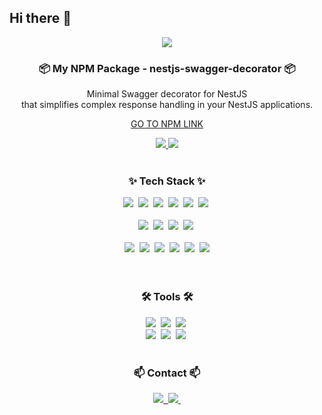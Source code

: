 ## Hi there 👋

<!--타이틀 부분-->
  <div align="center">
  <img src="https://readme-typing-svg.demolab.com?font=Fira+Code&pause=1000&color=365EF7&center=true&vCenter=true&multiline=false&width=435&lines=Welcome+to+Happbob's+space+%3A\)"/>
  </div>

<!-- <div align="center">
    <img src="https://github-readme-stats.vercel.app/api?username=happbob&show_icons=true&theme=radical "/>
</div> -->


<!--내용 부분-->
<h3 align="center">📦 My NPM Package - nestjs-swagger-decorator 📦</h3>

<div align="center">
Minimal Swagger decorator for NestJS <br>
that simplifies complex response handling in your NestJS applications.

[GO TO NPM LINK](https://www.npmjs.com/package/nestjs-swagger-decorator)
</div>

<div align="center">
    <span>
    <a href="https://www.npmjs.com/package/nestjs-swagger-decorator">
        <img src="https://img.shields.io/npm/dt/nestjs-swagger-decorator">
    </a>
    <a href="https://github.com/happbob/nestjs-swagger-decorator">
        <img src="https://img.shields.io/github/stars/happbob/nestjs-swagger-decorator?style=social">
    </a>
</span>
</div>



<br>



<h3 align="center">✨ Tech Stack ✨</h3>
<div align="center">
<img src="https://img.shields.io/badge/NestJS-E0234E?style=for-the-badge&logo=nestjs&logoColor=FFFFFF" />&nbsp
<img src="https://img.shields.io/badge/node.js-5FA04E?style=for-the-badge&logo=nodedotjs&logoColor=FFFFFF" />&nbsp
<img src="https://img.shields.io/badge/TypeORM-FE0803?style=for-the-badge&logo=typeorm&logoColor=FFFFFF" />&nbsp
<img src="https://img.shields.io/badge/TypeScript-3178C6?style=for-the-badge&logo=typescript&logoColor=FFFFFF" />&nbsp
<img src="https://img.shields.io/badge/spring%20boot-6DB33F?style=for-the-badge&logo=springboot&logoColor=FFFFFF" />&nbsp
<img src="https://img.shields.io/badge/kotlin-7F52FF?style=for-the-badge&logo=kotlin&logoColor=FFFFFF" />&nbsp
</div>

<br>

<div align="center">
  <img src="https://img.shields.io/badge/terraform-844FBA?style=for-the-badge&logo=terraform&logoColor=FFFFFF" />&nbsp
  <img src="https://img.shields.io/badge/aws-232F3E?style=for-the-badge&logo=amazonwebservices&logoColor=FFFFFF" />&nbsp
  <img src="https://img.shields.io/badge/docker-2496ED?style=for-the-badge&logo=docker&logoColor=FFFFFF" />&nbsp
  <img src="https://img.shields.io/badge/kubernetes-326CE5?style=for-the-badge&logo=kubernetes&logoColor=FFFFFF" />&nbsp
</div>

<br>

<div align="center">
  <img src="https://img.shields.io/badge/react-61DAFB?style=for-the-badge&logo=react&logoColor=FFFFFF" />&nbsp
  <img src="https://img.shields.io/badge/react%20query-FF4154?style=for-the-badge&logo=reactquery&logoColor=FFFFFF" />&nbsp
  <img src="https://img.shields.io/badge/html-E34F26?style=for-the-badge&logo=html5&logoColor=FFFFFF" />&nbsp
  <img src="https://img.shields.io/badge/css-1572B6?style=for-the-badge&logo=css3&logoColor=FFFFFF" />&nbsp
  <img src="https://img.shields.io/badge/javascript-F7DF1E?style=for-the-badge&logo=javascript&logoColor=FFFFFF" />&nbsp

  <img src="https://img.shields.io/badge/Recoil-3578E5?style=for-the-badge&logo=recoil&logoColor=white" />
</div>

<br>

<br>

<h3 align="center">🛠 Tools 🛠</h3>
<div align="center">
  <img src="https://img.shields.io/badge/git-F05033.svg?style=for-the-badge&logo=git&logoColor=white" />&nbsp
  <img src="https://img.shields.io/badge/github-181717.svg?style=for-the-badge&logo=github&logoColor=white" />&nbsp
  <img src="https://img.shields.io/badge/Notion-F3F3F3.svg?style=for-the-badge&logo=notion&logoColor=black" />&nbsp
</div>

<div align="center">
  <img src="https://img.shields.io/badge/figma-F24E1E.svg?style=for-the-badge&logo=figma&logoColor=white" />&nbsp
  <img src="https://img.shields.io/badge/jira-0052CC.svg?style=for-the-badge&logo=jira&logoColor=white" />&nbsp
  <img src="https://img.shields.io/badge/slack-4A154B.svg?style=for-the-badge&logo=slack&logoColor=white" />&nbsp
</div>


<br>

<h3 align="center">📫 Contact 📫</h3>
<div align="center">
  <a href="https://velog.io/@limms2000">
    <img src="https://img.shields.io/badge/Velog-1EBC8F?style=for-the-badge&logo=velog&logoColor=white" />&nbsp
  </a>
  <a href="mailto:limms2000@gmail.com">
    <img
      src="https://img.shields.io/badge/limms2000@gmail.com-D14836?style=for-the-badge&logo=gmail&logoColor=white"/>&nbsp
  </a>
</div>
